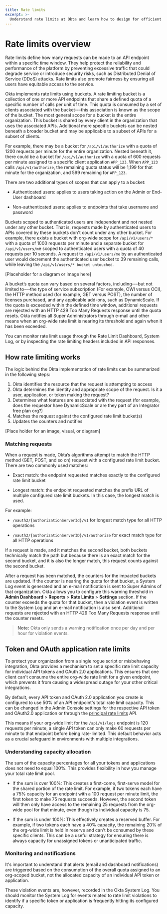 ```yaml
---
title: Rate limits
excerpt: >-
  Understand rate limits at Okta and learn how to design for efficient use of resources
---
```


# Rate limits overview

Rate limits define how many requests can be made to an API endpoint within a specific time window. They help protect the reliability and performance of the platform by preventing excessive traffic that could degrade service or introduce security risks, such as Distributed Denial of Service (DDoS) attacks. Rate limits also promote fairness by ensuring all users have equitable access to the service.

Okta implements rate limits using buckets. A rate limiting bucket is a collection of one or more API endpoints that share a defined quota of a specific number of calls per unit of time. This quota is consumed by a set of clients associated with the bucket---this association is known as the scope of the bucket. The most general scope for a bucket is the entire organization. This bucket is shared by every client in the organization that uses the associated APIs. Additional more specific buckets can be nested beneath a broader bucket and may be applicable to a subset of APIs for a subset of clients.

For example, there may be a bucket for `/api/v1/authorize` with a quota of 1200 requests per minute for the entire organization. Nested beneath it, there could be a bucket for `/api/v1/authorize` with a quota of 600 requests per minute assigned to a specific client application `APP_123`. When `APP_123` calls `/api/v1/authorize`, the remaining quota status will be 1,199 for that minute for the organization, and 599 remaining for `APP_123`.

There are two additional types of scopes that can apply to a bucket:

* Authenticated users: applies to users taking action on the Admin or End-User dashboard

* Non-authenticated users: applies to endpoints that take username and password

Buckets scoped to authenticated users are independent and not nested under any other bucket. That is, requests made by authenticated users to APIs covered by these buckets don't count under any other bucket. For example, there exists a bucket with org-wide scope for `/api/v1/users/*` with a quota of 1000 requests per minute and a separate bucket for `/api/v1/users/m`e scoped to authenticated users with a quota of 40 requests per 10 seconds. A request to `/api/v1/users/me` by an authenticated user would decrement the authenticated user bucket to 39 remaining calls, while leaving the `/api/v1/users/* bucket untouched`.

[Placeholder for a diagram or image here]

A bucket’s quota can vary based on several factors, including---but not limited to---the type of service subscription (For example, OWI versus OCI), the HTTP method used (for example, GET versus POST), the number of licenses purchased, and any applicable add-ons, such as DynamicScale. If the quota is exceeded within the defined time window, additional requests are rejected with an HTTP 429 Too Many Requests response until the quota resets. Okta notifies all Super Administrators through e-mail and other means when an org-wide rate limit is nearing its threshold and again when it has been exceeded.

You can monitor rate limit usage through the Rate Limit Dashboard, System Log, or by inspecting the rate limiting headers included in API responses.

## How rate limiting works

The logic behind the Okta implementation of rate limits can be summarized in the following steps:

1. Okta identifies the resource that the request is attempting to access
1. Okta determines the identity and appropriate scope of the request. Is it a user, application, or token making the request?
1. Determines what features are associated with the request (for example, does the requestor have DynamicScale or are they part of an Integrator free plan org?)
1. Matches the request against the configured rate limit bucket(s)
1. Updates the counters and notifies

[Place holder for an image, visual, or diagram]

### Matching requests

When a request is made, Okta’s algorithms attempt to match the HTTP method (GET, POST, and so on) request with a configured rate limit bucket. There are two commonly used matches:

* Exact match: the endpoint requested matches exactly to the configured rate limit bucket

* Longest match: the endpoint requested matches the prefix URL of multiple configured rate limit buckets. In this case, the longest match is used.

For example:

* `/oauth2/{authorizationServerId}/v1` for longest match type for all HTTP operations

* `/oauth2/{authorizationServerID}/v1/authorize` for exact match type for all HTTP operations

If a request is made, and it matches the second bucket, both buckets technically match the path but because there is an exact match for the second bucket, and it is also the longer match, this request counts against the second bucket.

After a request has been matched, the counters for the impacted buckets are updated. If the counter is nearing the quota for that bucket, a System Log event is generated and an e-mail notification is sent to Super Admins of that organization. Okta allows you to configure this warning threshold in **Admin Dashboard** > **Reports** > **Rate Limits** > **Settings** section. If the counter exceeds the quota for that bucket, then a violation event is written to the System Log and an e-mail notification is also sent. Additional requests are rejected with an HTTP 429 Too Many Requests response until the counter resets.

>**Note:** Okta only sends a warning notification once per day and per hour for violation events.

## Token and OAuth application rate limits

To protect your organization from a single rogue script or misbehaving integration, Okta provides a mechanism to set a specific rate limit capacity for individual API tokens and OAuth 2.0 applications. This ensures that one client can't consume the entire org-wide rate limit for a given endpoint, which prevents it from causing a widespread outage for your other critical integrations.

By default, every API token and OAuth 2.0 application you create is configured to use 50% of an API endpoint's total rate limit capacity. This can be changed in the Admin Console settings for the respective API token and OAuth2.0 application or through the [principal rate limits](https://developer.okta.com/docs/api/openapi/okta-management/management/tag/PrincipalRateLimit/#tag/PrincipalRateLimit) API.

This means if your org-wide limit for the `/api/v1/logs` endpoint is 120 requests per minute, a single API token can only make 60 requests per minute to that endpoint before being rate-limited. This default behavior acts as a crucial safeguard in environments with multiple integrations.

### Understanding capacity allocation

The sum of the capacity percentages for all your tokens and applications does not need to equal 100%. This provides flexibility in how you manage your total rate limit pool.

* If the sum is over 100%: This creates a first-come, first-serve model for the shared portion of the rate limit. For example, if two tokens each have a 75% capacity for an endpoint with a 100 request per minute limit, the first token to make 75 requests succeeds. However, the second token will then only have access to the remaining 25 requests from the org-wide pool for that minute, even though its individual capacity is 75.

* If the sum is under 100%: This effectively creates a reserved buffer. For example, if two tokens each have a 40% capacity, the remaining 20% of the org-wide limit is held in reserve and can't be consumed by these specific clients. This can be a useful strategy for ensuring there is always capacity for unassigned tokens or unanticipated traffic.

### Monitoring and notifications

It's important to understand that alerts (email and dashboard notifications) are triggered based on the consumption of the overall quota assigned to an org-scoped bucket, not the allocated capacity of an individual API token or application.

These violation events are, however, recorded in the Okta System Log. You should monitor the System Log for events related to rate limit violations to identify if a specific token or application is frequently hitting its configured capacity.
